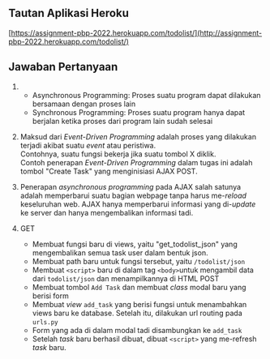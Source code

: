 ## Tautan Aplikasi Heroku
[https://assignment-pbp-2022.herokuapp.com/todolist/](http://assignment-pbp-2022.herokuapp.com/todolist/)<br>

## Jawaban Pertanyaan
1. - Asynchronous Programming: Proses suatu program dapat dilakukan bersamaan dengan proses lain
   - Synchronous Programming: Proses suatu program hanya dapat berjalan ketika proses dari program lain sudah selesai

2. Maksud dari *Event-Driven Programming* adalah proses yang dilakukan terjadi akibat suatu *event* atau peristiwa. <br>
   Contohnya, suatu fungsi bekerja jika suatu tombol X diklik.<br>
   Contoh penerapan *Event-Driven Programming* dalam tugas ini adalah tombol "Create Task" yang menginisiasi AJAX POST.

3. Penerapan *asynchronous programming* pada AJAX salah satunya adalah memperbarui suatu bagian webpage tanpa harus 
   me-*reload* keseluruhan web. AJAX hanya memperbarui informasi yang di-*update* ke server dan hanya mengembalikan informasi tadi.

4. GET<br>
   - Membuat fungsi baru di views, yaitu "get_todolist_json" yang mengembalikan semua task user dalam bentuk json.
   - Membuat path baru untuk fungsi tersebut, yaitu `/todolist/json`
   - Membuat `<script>` baru di dalam tag `<body>`untuk mengambil data dari `todolist/json` dan menampilkannya di HTML
   POST<br>
   - Membuat tombol `Add Task` dan membuat *class* modal baru yang berisi form
   - Membuat *view* `add_task` yang berisi fungsi untuk menambahkan views baru ke database. Setelah itu, dilakukan url routing pada `urls.py`
   - Form yang ada di dalam modal tadi disambungkan ke `add_task`
   - Setelah *task* baru berhasil dibuat, dibuat `<script>` yang me-refresh *task* baru.